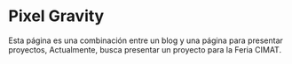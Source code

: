 # Pixel Gravity

Esta página es una combinación entre un blog y una página para presentar proyectos, Actualmente, busca presentar un proyecto para la Feria CIMAT.
